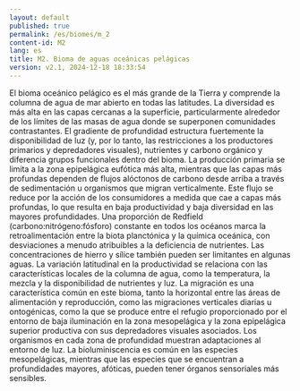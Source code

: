 ```yaml
---
layout: default
published: true
permalink: /es/biomes/m_2
content-id: M2
lang: es
title: M2. Bioma de aguas oceánicas pelágicas
version: v2.1, 2024-12-18 18:33:54
---
```


El bioma oceánico pelágico es el más grande de la Tierra y comprende la columna de agua de mar abierto en todas las latitudes. La diversidad es más alta en las capas cercanas a la superficie, particularmente alrededor de los límites de las masas de agua donde se superponen comunidades contrastantes. El gradiente de profundidad estructura fuertemente la disponibilidad de luz (y, por lo tanto, las restricciones a los productores primarios y depredadores visuales), nutrientes y carbono orgánico y diferencia grupos funcionales dentro del bioma. La producción primaria se limita a la zona epipelágica eufótica más alta, mientras que las capas más profundas dependen de flujos alóctonos de carbono desde arriba a través de sedimentación u organismos que migran verticalmente. Este flujo se reduce por la acción de los consumidores a medida que cae a capas más profundas, lo que resulta en baja productividad y baja diversidad en las mayores profundidades.
Una proporción de Redfield (carbono:nitrógeno:fósforo) constante en todos los océanos marca la retroalimentación entre la biota planctónica y la química oceánica, con desviaciones a menudo atribuibles a la deficiencia de nutrientes. Las concentraciones de hierro y sílice también pueden ser limitantes en algunas aguas. La variación latitudinal en la productividad se relaciona con las características locales de la columna de agua, como la temperatura, la mezcla y la disponibilidad de nutrientes y luz.
La migración es una característica común en este bioma, tanto la horizontal entre las áreas de alimentación y reproducción, como las migraciones verticales diarias u ontogénicas, como la que se produce entre el refugio proporcionado por el entorno de baja iluminación en la zona mesopelágica y la zona epipelágica superior productiva con sus depredadores visuales asociados. Los organismos en cada zona de profundidad muestran adaptaciones al entorno de luz. La bioluminiscencia es común en las especies mesopelágicas, mientras que las especies que se encuentran a profundidades mayores, afóticas, pueden tener órganos sensoriales más sensibles.
